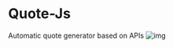 # Quote-Js
Automatic quote generator based on APIs
![img](https://user-images.githubusercontent.com/63820154/163593259-d6ccf08b-e11b-463f-b949-85679e937f97.png)

